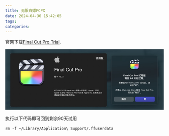```yaml
---
title: 无限白嫖FCPX
date: 2024-04-30 15:42:05
tags:
categories:
---
```


官网下载[Final Cut Pro Trial](https://www.apple.com/final-cut-pro/trial/).

![](44_fcpx_crack/1.jpg)

执行以下代码即可回到剩余90天试用

```shell
rm -f ~/Library/Application\ Support/.ffuserdata
```

